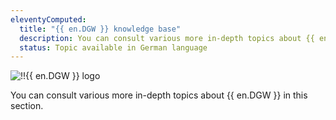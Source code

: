 ```yaml
---
eleventyComputed:
  title: "{{ en.DGW }} knowledge base"
  description: You can consult various more in-depth topics about {{ en.DGW }}.
  status: Topic available in German language
---
```

![!!{{ en.DGW }} logo](https://cdnweb.devolutions.net/images/projects/gateway/logos/gateway-color-shadow.svg)

You can consult various more in-depth topics about {{ en.DGW }} in this section.
